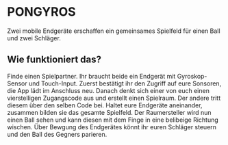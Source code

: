 # PONGYROS

Zwei mobile Endgeräte erschaffen ein gemeinsames Spielfeld für einen Ball und zwei Schläger. 

## Wie funktioniert das?
Finde einen Spielpartner. Ihr braucht beide ein Endgerät mit Gyroskop-Sensor und Touch-Input.
Zuerst bestätigt ihr den Zugriff auf eure Sonsoren, die App lädt im Anschluss neu.
Danach denkt sich einer von euch einen vierstelligen Zugangscode aus und erstellt einen Spielraum. 
Der andere tritt diesem über den selben Code bei. 
Haltet eure Endgeräte aneinander, zusammen bilden sie das gesamte Spielfeld.
Der Raumersteller wird nun einen Ball sehen und kann diesen mit dem Finge in eine belibeige Richtung wischen.
Über Bewgung des Endgerätes könnt ihr euren Schläger steuern und den Ball des Gegners parieren.